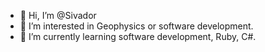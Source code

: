 - 👋 Hi, I’m @Sivador
- 👀 I’m interested in Geophysics or software development.
- 🌱 I’m currently learning software development, Ruby, C#.
